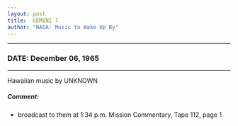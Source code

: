 ```yaml
---
layout: post
title:  GEMINI 7
author: "NASA: Music to Wake Up By"
---
```


----
### DATE: December 06, 1965
----
Hawaiian music by UNKNOWN

##### Comment:
* broadcast to them at 1:34 p.m. Mission Commentary, Tape 112, page 1
